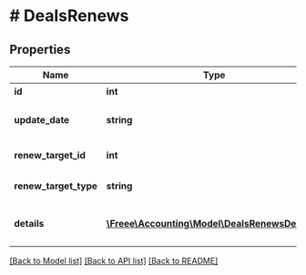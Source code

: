 # # DealsRenews

## Properties

Name | Type | Description | Notes
------------ | ------------- | ------------- | -------------
**id** | **int** | +更新行ID | 
**update_date** | **string** | 更新日 (yyyy-mm-dd) | 
**renew_target_id** | **int** | +更新の対象行ID | 
**renew_target_type** | **string** | +更新の対象行タイプ | 
**details** | [**\Freee\Accounting\Model\DealsRenewsDetails[]**](DealsRenewsDetails.md) | +更新の明細行一覧（配列） | 

[[Back to Model list]](../../README.md#documentation-for-models) [[Back to API list]](../../README.md#documentation-for-api-endpoints) [[Back to README]](../../README.md)


